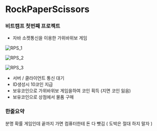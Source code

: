 # RockPaperScissors
### 비트캠프 첫번째 프로젝트
- 자바 소켓통신을 이용한 가위바위보 게임

![RPS_1](https://user-images.githubusercontent.com/87962947/157635081-716be0f7-f1c6-4501-8fcc-cfad74d0b5d7.png)

![RPS_2](https://user-images.githubusercontent.com/87962947/157635096-53420be0-2b52-4316-8246-d51e67dee4f8.png)

![RPS_3](https://user-images.githubusercontent.com/87962947/157635106-219ff749-2c45-49b1-b39f-def5d1770ce2.png)

- 서버 / 클라이언트 통신 대기
- ID생성시 10코인 지급
- 보유코인으로 가위바위보 게임을하여 코인 획득 (지면 코인 잃음)
- 보유코인으로 상점에서 물품 구매

### 한줄요약
분명 확률 게임인데 끝까지 가면 컴퓨터한테 돈 다 뺏김 ( 도박은 절대 하지 말자 )
